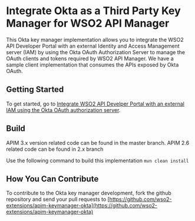 # Integrate Okta as a Third Party Key Manager for WSO2 API Manager

This Okta key manager implementation allows you to integrate the WSO2 API Developer Portal with an external Identity and Access Management server (IAM)
by using the Okta OAuth Authorization Server to manage the OAuth clients and tokens required
by WSO2 API Manager. We have a sample client implementation that consumes the APIs exposed by Okta OAuth.

## Getting Started

To get started, go to [Integrate WSO2 API Develper Portal with an external IAM using the Okta OAuth authorization server](docs/config.md). 

## Build

APIM 3.x version related code can be found in the master branch. APIM 2.6 related code can be found in 2.x branch

Use the following command to build this implementation
`mvn clean install`

## How You Can Contribute

To contribute to the Okta key manager development, fork the github repository and send your pull requests to
[https://github.com/wso2-extensions/apim-keymanager-okta](https://github.com/wso2-extensions/apim-keymanager-okta)
